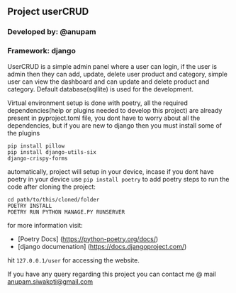 ## Project userCRUD
### Developed by: @anupam
### Framework: django

UserCRUD is a simple admin panel where a user can login, if the user is admin then they can add, update, delete user product and category,
simple user can view the dashboard and can update and delete product and category. Default database(sqllite) is used for the development.

Virtual environment setup is done with poetry, all the required dependencies(help or plugins needed to develop this project) are already
present in pyproject.toml file, you dont have to worry about all the dependencies, but if you are new to django then you must install some 
of the plugins
```
pip install pillow
pip install django-utils-six
django-crispy-forms
```

automatically, project will setup in your device, incase if you dont have poetry in your device use `pip install poetry` to add poetry 
steps to run the code after cloning the project:
```
cd path/to/this/cloned/folder
POETRY INSTALL
POETRY RUN PYTHON MANAGE.PY RUNSERVER
```
for more information visit:
- [Poetry Docs] (https://python-poetry.org/docs/)
- [django documenation] (https://docs.djangoproject.com/)

hit `127.0.0.1/user` for accessing the website.

If you have any query regarding this project you can contact me @ mail anupam.siwakoti@gmail.com
